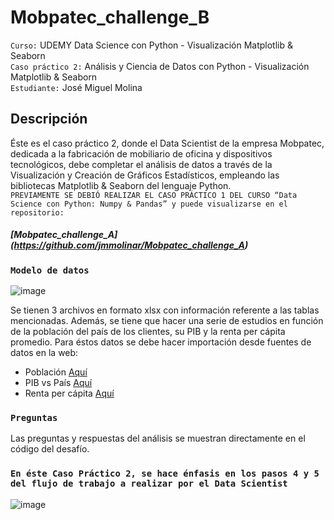 # Mobpatec_challenge_B

`Curso:` UDEMY Data Science con Python - Visualización Matplotlib & Seaborn  
`Caso práctico 2:` Análisis y Ciencia de Datos con Python - Visualización Matplotlib & Seaborn  
`Estudiante:` José Miguel Molina

## Descripción

Éste es el caso práctico 2, donde el Data Scientist de la empresa Mobpatec, dedicada a la fabricación de mobiliario de oficina y dispositivos tecnológicos, debe completar el análisis de datos a través de la Visualización y Creación de Gráficos Estadísticos, empleando las bibliotecas Matplotlib & Seaborn del lenguaje Python.  
`PREVIAMENTE SE DEBIÓ REALIZAR EL CASO PRÁCTICO 1 DEL CURSO “Data Science con Python: Numpy & Pandas” y puede visualizarse en el repositorio:`  
##### [Mobpatec_challenge_A] (https://github.com/jmmolinar/Mobpatec_challenge_A)  

### `Modelo de datos`

![image](https://user-images.githubusercontent.com/7356067/112846391-62a11380-907c-11eb-8ed7-c03629a05397.png)

Se tienen 3 archivos en formato xlsx con información referente a las tablas mencionadas.  Además, se tiene que hacer una serie de estudios en función de la población del país de los clientes, su PIB y la renta per cápita promedio.  Para éstos datos se debe hacer importación desde fuentes de datos en la web:  

- Población [Aquí](https://es.wikipedia.org/wiki/Anexo:Pa%C3%ADses_y_territorios_dependientes_por_poblaci%C3%B3n)  
- PIB vs País [Aquí](https://www.worldometers.info/gdp/gdp-by-country/)  
- Renta per cápita [Aquí](https://en.wikipedia.org/wiki/List_of_countries_by_average_wage)  
	
### `Preguntas`  

Las preguntas  y respuestas del análisis se muestran directamente en el código del desafío.  

### `En éste Caso Práctico 2, se hace énfasis en los pasos 4 y 5 del flujo de trabajo a realizar por el Data Scientist`  

![image](https://user-images.githubusercontent.com/7356067/112855446-2de58a00-9085-11eb-8049-ac6167d36c50.png)  
